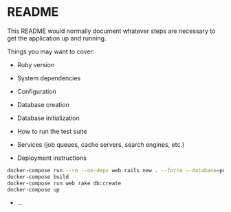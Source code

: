 # README

This README would normally document whatever steps are necessary to get the
application up and running.

Things you may want to cover:

* Ruby version

* System dependencies

* Configuration

* Database creation

* Database initialization

* How to run the test suite

* Services (job queues, cache servers, search engines, etc.)

* Deployment instructions

```bash
docker-compose run --rm --no-deps web rails new . --force --database=postgresql
docker-compose build
docker-compose run web rake db:create
docker-compose up
```

* ...

